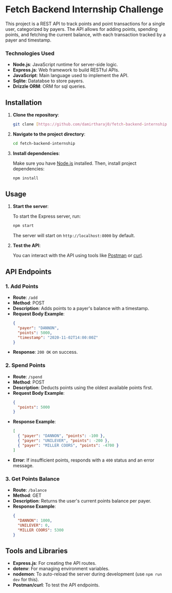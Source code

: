 # Fetch Backend Internship Challenge

This project is a REST API to track points and point transactions for a single user, categorized by payers. The API allows for adding points, spending points, and fetching the current balance, with each transaction tracked by a payer and timestamp.

### Technologies Used
- **Node.js**: JavaScript runtime for server-side logic.
- **Express.js**: Web framework to build RESTful APIs.
- **JavaScript**: Main language used to implement the API.
- **Sqlite**: Datatabse to store payers.
- **Drizzle ORM**: ORM for sql queries.

## Installation

1. **Clone the repository**:

    ```bash
    git clone [https://github.com/damirtharaj0/fetch-backend-internship.git](https://github.com/damirtharaj0/fetch-backend-challenge.git)
    ```

2. **Navigate to the project directory**:

    ```bash
    cd fetch-backend-internship
    ```

3. **Install dependencies**:

    Make sure you have [Node.js](https://nodejs.org/en/) installed. Then, install project dependencies:

    ```bash
    npm install
    ```

## Usage

1. **Start the server**:

    To start the Express server, run:

    ```bash
    npm start
    ```

    The server will start on `http://localhost:8000` by default.

2. **Test the API**:

    You can interact with the API using tools like [Postman](https://www.postman.com/) or [curl](https://curl.se/).

## API Endpoints

### 1. Add Points

- **Route**: `/add`
- **Method**: POST
- **Description**: Adds points to a payer's balance with a timestamp.
- **Request Body Example**:
    ```json
    {
      "payer": "DANNON",
      "points": 5000,
      "timestamp": "2020-11-02T14:00:00Z"
    }
    ```
- **Response**: `200 OK` on success.

### 2. Spend Points

- **Route**: `/spend`
- **Method**: POST
- **Description**: Deducts points using the oldest available points first.
- **Request Body Example**:
    ```json
    {
      "points": 5000
    }
    ```
- **Response Example**:
    ```json
    [
      { "payer": "DANNON", "points": -100 },
      { "payer": "UNILEVER", "points": -200 },
      { "payer": "MILLER COORS", "points": -4700 }
    ]
    ```
- **Error**: If insufficient points, responds with a `400` status and an error message.

### 3. Get Points Balance

- **Route**: `/balance`
- **Method**: GET
- **Description**: Returns the user's current points balance per payer.
- **Response Example**:
    ```json
    {
      "DANNON": 1000,
      "UNILEVER": 0,
      "MILLER COORS": 5300
    }
    ```

## Tools and Libraries

- **Express.js**: For creating the API routes.
- **dotenv**: For managing environment variables.
- **nodemon**: To auto-reload the server during development (use `npm run dev` for this).
- **Postman/curl**: To test the API endpoints.
